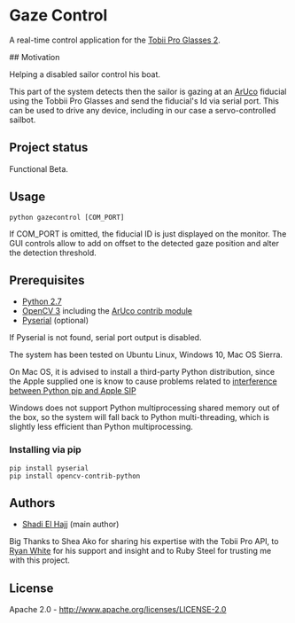 # Gaze Control

A real-time control application for the [Tobii Pro Glasses 2](https://www.tobiipro.com/product-listing/tobii-pro-glasses-2/).

## Motivation

Helping a disabled sailor control his boat.

This part of the system detects then the sailor is gazing at an [ArUco](https://www.uco.es/investiga/grupos/ava/node/26) fiducial using the Tobbii Pro Glasses and send the fiducial's Id via serial port. This can be used to drive any device, including in our case a servo-controlled sailbot.

## Project status

Functional Beta.

## Usage

```
python gazecontrol [COM_PORT]
```

If COM_PORT is omitted, the fiducial ID is just displayed on the monitor.
The GUI controls allow to add on offset to the detected gaze position and alter the detection threshold.

## Prerequisites

* [Python 2.7](https://www.python.org/download/releases/2.7/)
* [OpenCV 3](http://opencv.org/) including the [ArUco contrib module](https://github.com/opencv/opencv_contrib/tree/master/modules/aruco)
* [Pyserial](https://pythonhosted.org/pyserial/) (optional)

If Pyserial is not found, serial port output is disabled.

The system has been tested on Ubuntu Linux, Windows 10, Mac OS Sierra.

On Mac OS, it is advised to install a third-party Python distribution, since the Apple supplied one is know to cause problems related to [interference between Python pip and Apple SIP](https://apple.stackexchange.com/questions/209572/how-to-use-pip-after-the-os-x-el-capitan-upgrade)

Windows does not support Python multiprocessing shared memory out of the box, so the system will fall back to Python multi-threading, which is slightly less efficient than Python multiprocessing.

### Installing via pip

```
pip install pyserial
pip install opencv-contrib-python
```

## Authors

* [Shadi El Hajj](https://github.com/shadielhajj) (main author)

Big Thanks to Shea Ako for sharing his expertise with the Tobii Pro API, to [Ryan White](https://github.com/robot-army) for his support and insight and to Ruby Steel for trusting me with this project.

## License

Apache 2.0 - http://www.apache.org/licenses/LICENSE-2.0
